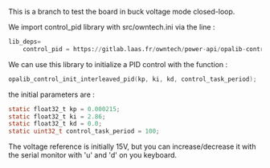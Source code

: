 This is a branch to test the board in buck voltage mode closed-loop.

We import control_pid library with src/owntech.ini via the line :

```python
lib_deps=
    control_pid = https://gitlab.laas.fr/owntech/power-api/opalib-control-pid.git
```

We can use this library to initialize a PID control with the function :

```c
opalib_control_init_interleaved_pid(kp, ki, kd, control_task_period);
```

the initial parameters are :

```c
static float32_t kp = 0.000215;
static float32_t ki = 2.86;
static float32_t kd = 0.0;
static uint32_t control_task_period = 100;
```

The voltage reference is initially 15V, but you can increase/decrease it with the serial monitor with 'u' and 'd' on you keyboard.


